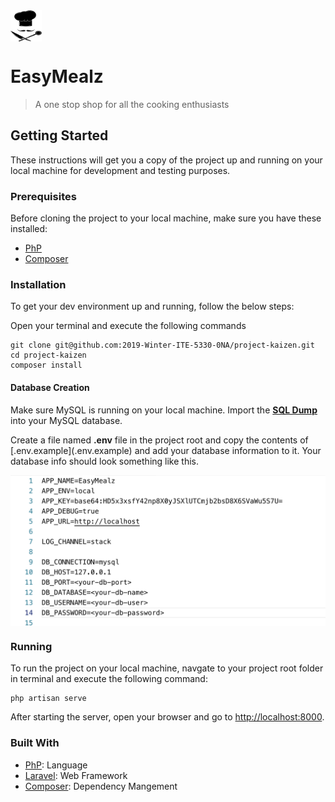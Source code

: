 <img src="public/img/logo.png" height="50" width="50" align="center" />

# EasyMealz
> A one stop shop for all the cooking enthusiasts

## Getting Started

These instructions will get you a copy of the project up and running on your local machine for development and testing purposes.

### Prerequisites

Before cloning the project to your local machine, make sure you have these installed:

- <a href="https://www.php.net/manual/en/install.php">PhP</a>
- <a href="https://getcomposer.org/doc/00-intro.md">Composer</a>

### Installation

To get your dev environment up and running, follow the below steps:

Open your terminal and execute the following commands

```
git clone git@github.com:2019-Winter-ITE-5330-0NA/project-kaizen.git
cd project-kaizen
composer install
```

#### Database Creation

<p>Make sure MySQL is running on your local machine. Import the <strong><a href="easymealz.sql">SQL Dump</a></strong> into your MySQL database.</p>
<p>Create a file named <strong>.env</strong> file in the project root and copy the contents of [.env.example](.env.example) and add your database information to it. Your database info should look something like this.</p>

<img src="env-example.png" align="center"/>

### Running

To run the project on your local machine, navgate to your project root folder in terminal and execute the following command:

```
php artisan serve
```

After starting the server, open your browser and go to <http://localhost:8000>.

### Built With

- <a href="PhP">PhP</a>: Language
- <a href="https://laravel.com/">Laravel</a>: Web Framework
- <a href="https://getcomposer.org/">Composer</a>: Dependency Mangement